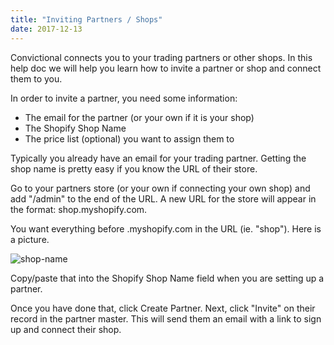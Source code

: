 ```yaml
---
title: "Inviting Partners / Shops"
date: 2017-12-13
---
```


Convictional connects you to your trading partners or other shops. In this help doc we will help you learn how to invite a partner or shop and connect them to you.

In order to invite a partner, you need some information: 
* The email for the partner (or your own if it is your shop)
* The Shopify Shop Name
* The price list (optional) you want to assign them to

Typically you already have an email for your trading partner. Getting the shop name is pretty easy if you know the URL of their store. 

Go to your partners store (or your own if connecting your own shop) and add "/admin" to the end of the URL. A new URL for the store will appear in the format: shop.myshopify.com.

You want everything before .myshopify.com in the URL (ie. "shop"). Here is a picture.

![shop-name](https://github.com/rogerkirkness/convictional-help/blob/master/assets/images/shop-name.png?raw=true)

Copy/paste that into the Shopify Shop Name field when you are setting up a partner.

Once you have done that, click Create Partner. Next, click "Invite" on their record in the partner master. This will send them an email with a link to sign up and connect their shop.